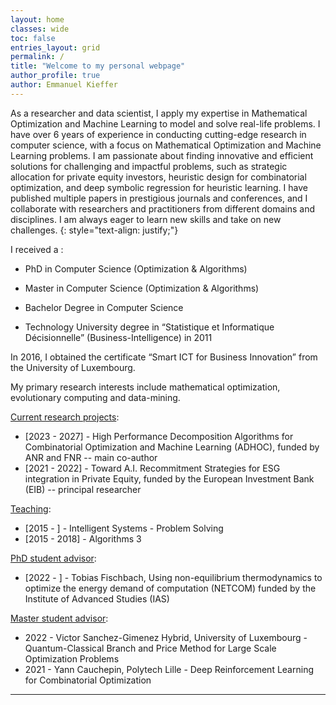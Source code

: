 ```yaml
---
layout: home
classes: wide
toc: false
entries_layout: grid
permalink: /
title: "Welcome to my personal webpage"
author_profile: true
author: Emmanuel Kieffer
---
```



As a researcher and data scientist, I apply my expertise in Mathematical Optimization and Machine Learning to model and solve real-life problems. I have over 6 years of experience in conducting cutting-edge research in computer science, with a focus on Mathematical Optimization and Machine Learning problems.
I am passionate about finding innovative and efficient solutions for challenging and impactful problems, such as strategic allocation for private equity investors, heuristic design for combinatorial optimization, and deep symbolic regression for heuristic learning. I have published multiple papers in prestigious journals and conferences, and I collaborate with researchers and practitioners from different domains and disciplines. I am always eager to learn new skills and take on new challenges.
{: style="text-align: justify;"}


I received a :


* PhD in Computer Science (Optimization & Algorithms)

* Master in Computer Science (Optimization & Algorithms)

* Bachelor Degree in Computer Science

* Technology University degree in “Statistique et Informatique Décisionnelle” (Business-Intelligence) in 2011

In 2016, I obtained the certificate “Smart ICT for Business Innovation” from the University of Luxembourg.

My primary research interests include mathematical optimization, evolutionary computing and data-mining.

<u>Current research projects</u>:

* [2023 - 2027] - High Performance Decomposition Algorithms for Combinatorial Optimization and Machine Learning (ADHOC), funded by ANR and FNR -- main co-author
* [2021 - 2022] - Toward A.I. Recommitment Strategies for ESG integration in Private Equity, funded by the European Investment Bank (EIB) -- principal researcher

<u>Teaching</u>:

* [2015 -         ]  - Intelligent Systems - Problem Solving
* [2015 - 2018]  - Algorithms 3


<u>PhD student advisor</u>:

* [2022 -        ] - Tobias Fischbach, Using non-equilibrium thermodynamics to optimize the energy demand of computation (NETCOM) funded by the Institute of Advanced Studies (IAS)


<u>Master student advisor</u>:

* 2022 - Victor Sanchez-Gimenez Hybrid, University of Luxembourg - Quantum-Classical Branch and Price Method for Large Scale Optimization Problems
* 2021 - Yann Cauchepin, Polytech Lille - Deep Reinforcement Learning for Combinatorial Optimization



---


